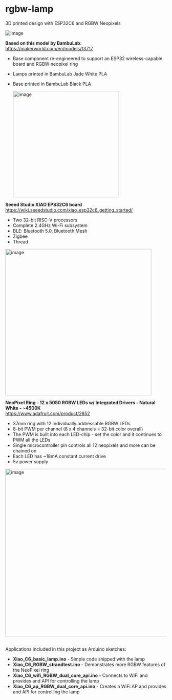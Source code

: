 # rgbw-lamp
3D printed design with ESP32C6 and RGBW Neopixels

![image](https://github.com/user-attachments/assets/19a99b3a-5881-469c-b505-ed7bda6e14fe)


**Based on this model by BambuLab:** \
https://makerworld.com/en/models/13717
- Base component re-engineered to support an ESP32 wireless-capable board and RGBW neopixel ring
- Lamps printed in BambuLab Jade White PLA
- Base printed in BambuLab Black PLA

  <img width="331" alt="image" src="https://github.com/user-attachments/assets/969dc14e-5b45-4c4f-81a7-e4d51cc9c33b" />

**Seeed Studio XIAO EPS32C6 board** \
https://wiki.seeedstudio.com/xiao_esp32c6_getting_started/
- Two 32-bit RISC-V processors
- Complete 2.4GHz Wi-Fi subsystem
- BLE: Bluetooth 5.0, Bluetooth Mesh
- Zigbee
- Thread

<img width="456" alt="image" src="https://github.com/user-attachments/assets/0b4a1ac6-2231-41d8-8cbc-cb6cc51f5c0d" />


**NeoPixel Ring - 12 x 5050 RGBW LEDs w/ Integrated Drivers - Natural White - ~4500K** \
https://www.adafruit.com/product/2852
- 37mm ring with 12 individually addressable RGBW LEDs
- 8-bit PWM per channel (8 x 4 channels = 32-bit color overall)
- The PWM is built into each LED-chip - set the color and it continues to PWM all the LEDs
- Single microcontroller pin controls all 12 neopixels and more can be chained on
- Each LED has ~18mA constant current drive
- 5v power supply

<img width="522" alt="image" src="https://github.com/user-attachments/assets/b584e083-c650-443c-8b42-5321cfd0fce9" />

\
Applications included in this project as Arduino sketches:
- **Xiao_C6_basic_lamp.ino** - Simple code shipped with the lamp
- **Xiao_C6_RGBW_strandtest.ino** - Demonstrates more RGBW features of the NeoPixel ring
- **Xiao_C6_wifi_RGBW_dual_core_api.ino** - Connects to WiFi and provides and API for controlling the lamp
- **Xiao_C6_ap_RGBW_dual_core_api.ino** - Creates a WiFi AP and provides and API for controlling the lamp
